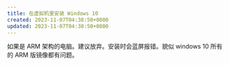```yaml
---
title: 在虚拟机里安装 Windows 10
created: 2023-11-07T04:38:50+0800
updated: 2023-11-07T04:38:50+0800
---
```



如果是 ARM 架构的电脑。建议放弃。安装时会蓝屏报错。貌似 windows 10 所有的 ARM 版镜像都有问题。

